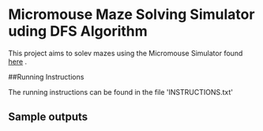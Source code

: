 # Micromouse Maze Solving Simulator uding DFS Algorithm

This project aims to solev mazes using the Micromouse Simulator found <a href="https://github.com/mackorone/mms" target="_blank">here</a> .

##Running Instructions

The running instructions can be found in the file 'INSTRUCTIONS.txt'

## Sample outputs

